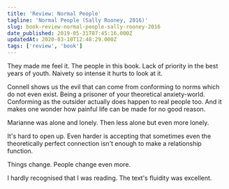 ```yaml
---
title: 'Review: Normal People'
tagline: 'Normal People (Sally Rooney, 2016)'
slug: book-review-normal-people-sally-rooney-2016
date_published: 2019-05-31T07:45:16.000Z
updatedAt: 2020-03-10T12:48:29.000Z
tags: ['review', 'book']
---
```


They made me feel it. The people in this book. Lack of priority in the best years of youth. Naivety so intense it hurts to look at it.

Connell shows us the evil that can come from conforming to norms which do not even exist. Being a prisoner of your theoretical anxiety-world. Conforming as the outsider actually does happen to real people too. And it makes one wonder how painful life can be made for no good reason.

Marianne was alone and lonely. Then less alone but even more lonely.

It's hard to open up. Even harder is accepting that sometimes even the theoretically perfect connection isn't enough to make a relationship function.

Things change. People change even more.

I hardly recognised that I was reading. The text's fluidity was excellent.

